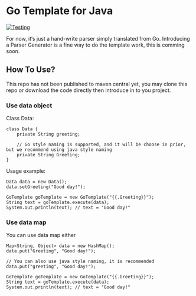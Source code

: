 # Go Template for Java

[![Testing](https://github.com/verils/gotemplate4j/actions/workflows/maven.yml/badge.svg)](https://github.com/verils/gotemplate4j/actions/workflows/maven.yml)

For now, it‘s just a hand-write parser simply translated from Go. Introducing a Parser Generator is a fine way to do the
template work, this is comming soon.

## How To Use?

This repo has not been published to maven central yet, you may clone this repo or download the code directly then introduce in to you project.

### Use data object

Class Data:
```
class Data {
    private String greeting;
    
    // Go style naming is supported, and it will be choose in prior, but we recommend using java style naming
    private String Greeting;
}
```

Usage example:
```
Data data = new Data();
data.setGreeting("Good day!");

GoTemplate goTemplate = new GoTemplate("{{.Greeting}}");
String text = goTemplate.execute(data);
System.out.println(text); // text = "Good day!"
```

### Use data map
You can use data map either

```
Map<String, Object> data = new HashMap();
data.put("Greeting", "Good day!");

// You can also use java style naming, it is recommended
data.put("greeting", "Good day!");

GoTemplate goTemplate = new GoTemplate("{{.Greeting}}");
String text = goTemplate.execute(data);
System.out.println(text); // text = "Good day!"
```
